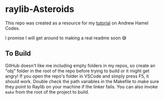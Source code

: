 # raylib-Asteroids
This repo was created as a resource for my [tutorial](https://youtu.be/abIlGCx_Yq8) on Andrew Hamel Codes.

I promise I will get around to making a real readme soon 😅

## To Build
GitHub doesn't like me including empty folders in my repos, so create an "obj" folder in the root of the repo before trying to build or it might get angry! If you open the repo's folder in VSCode and simply press F5, it should work. Double check the path variables in the Makefile to make sure they point to Raylib on your machine if the linker fails. You can also invoke `make` from the root of the project to build.
